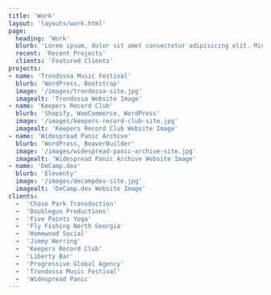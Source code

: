 ```yaml
---
title: 'Work'
layout: 'layouts/work.html'
page:
  heading: 'Work'
  blurb: 'Lorem ipsum, dolor sit amet consectetur adipisicing elit. Minima, voluptates placeat obcaecati, est repellendus in sapiente illo nesciunt voluptatum non at quae repellat accusamus. Non quia commodi delectus. Beatae, doloremque.'
  recent: 'Recent Projects'
  clients: 'Featured Clients'
projects:
- name: 'Trondossa Music Festival'
  blurb: 'WordPress, Bootstrap'
  image: '/images/trondossa-site.jpg'
  imagealt: 'Trondossa Website Image'
- name: 'Keepers Record Club'
  blurb: 'Shopify, WooCommerce, WordPress'
  image: '/images/keepers-record-club-site.jpg'
  imagealt: 'Keepers Record Club Website Image'
- name: 'Widespread Panic Archive'
  blurb: 'WordPress, BeaverBuilder'
  image: '/images/widespread-panic-archive-site.jpg'
  imagealt: 'Widespread Panic Archive Website Image'
- name: 'DeCamp.dev'
  blurb: 'Eleventy'
  image: '/images/decampdev-site.jpg'
  imagealt: 'DeCamp.dev Website Image'
clients:
  -  'Chase Park Transduction'
  -  'Doublegun Productions'
  -  'Five Points Yoga'
  -  'Fly Fishing North Georgia'
  -  'Homewood Social'
  -  'Jimmy Herring'
  -  'Keepers Record Club'
  -  'Liberty Bar'
  -  'Progressive Global Agency'
  -  'Trondossa Music Festival'
  -  'Widespread Panic'
---
```


